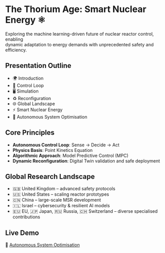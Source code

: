 # The Thorium Age: Smart Nuclear Energy ⚛️

Exploring the machine learning-driven future of nuclear reactor control, enabling  
dynamic adaptation to energy demands with unprecedented safety and efficiency.

## Presentation Outline
- 🌍 Introduction  
- 🔄 Control Loop  
- 🖥️ Simulation  
- ♻️ Reconfiguration  
- 🌐 Global Landscape  
- ⚡ Smart Nuclear Energy  
- 🤖 Autonomous System Optimisation  

## Core Principles
- **Autonomous Control Loop**: Sense → Decide → Act  
- **Physics Basis**: Point Kinetics Equation  
- **Algorithmic Approach**: Model Predictive Control (MPC)  
- **Dynamic Reconfiguration**: Digital Twin validation and safe deployment  

## Global Research Landscape
- 🇬🇧 United Kingdom – advanced safety protocols  
- 🇺🇸 United States – scaling reactor prototypes  
- 🇨🇳 China – large-scale MSR development  
- 🇮🇱 Israel – cybersecurity & resilient AI models  
- 🇪🇺 EU, 🇯🇵 Japan, 🇷🇺 Russia, 🇨🇭 Switzerland – diverse specialised contributions  

## Live Demo
🔗 [Autonomous System Optimisation](https://devloper-gazi.github.io/Control-Loop-System-in-Nuclear-Systems/)
